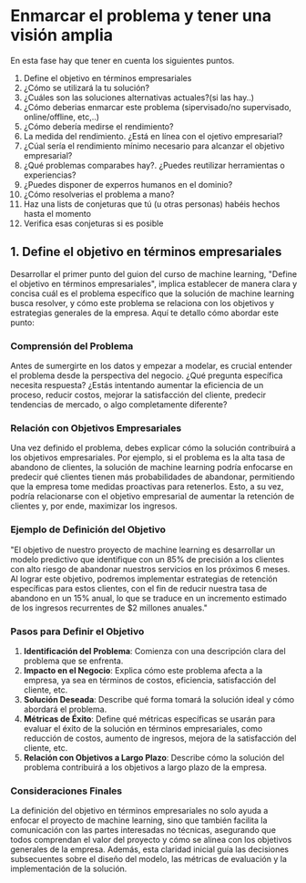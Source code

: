 # Enmarcar el problema y tener una visión amplia

En esta fase hay que tener en cuenta los siguientes puntos.

1. Define el objetivo en términos empresariales
2. ¿Cómo se utilizará la tu solución?
3. ¿Cuáles son las soluciones alternativas actuales?(si las hay..)
4. ¿Cómo deberias enmarcar este problema (sipervisado/no supervisado, online/offline, etc,..)
5. ¿Cómo debería medirse el rendimiento?
6. La medida del rendimiento. ¿Está en línea con el ojetivo empresarial?
7. ¿Cúal sería el rendimiento mínimo necesario para alcanzar el objetivo empresarial?
8. ¿Qué problemas comparabes hay?. ¿Puedes reutilizar herramientas o experiencias?
9. ¿Puedes disponer de experros humanos en el dominio?
10. ¿Cómo resolverias el problema a mano?
11. Haz una lists de conjeturas que tú (u otras personas) habéis hechos hasta el momento
12. Verifica esas conjeturas si es posible


## 1. Define el objetivo en términos empresariales

Desarrollar el primer punto del guion del curso de machine learning, "Define el objetivo en términos empresariales", implica establecer de manera clara y concisa cuál es el problema específico que la solución de machine learning busca resolver, y cómo este problema se relaciona con los objetivos y estrategias generales de la empresa. Aquí te detallo cómo abordar este punto:

### Comprensión del Problema

Antes de sumergirte en los datos y empezar a modelar, es crucial entender el problema desde la perspectiva del negocio. ¿Qué pregunta específica necesita respuesta? ¿Estás intentando aumentar la eficiencia de un proceso, reducir costos, mejorar la satisfacción del cliente, predecir tendencias de mercado, o algo completamente diferente?

### Relación con Objetivos Empresariales

Una vez definido el problema, debes explicar cómo la solución contribuirá a los objetivos empresariales. Por ejemplo, si el problema es la alta tasa de abandono de clientes, la solución de machine learning podría enfocarse en predecir qué clientes tienen más probabilidades de abandonar, permitiendo que la empresa tome medidas proactivas para retenerlos. Esto, a su vez, podría relacionarse con el objetivo empresarial de aumentar la retención de clientes y, por ende, maximizar los ingresos.

### Ejemplo de Definición del Objetivo

"El objetivo de nuestro proyecto de machine learning es desarrollar un modelo predictivo que identifique con un 85% de precisión a los clientes con alto riesgo de abandonar nuestros servicios en los próximos 6 meses. Al lograr este objetivo, podremos implementar estrategias de retención específicas para estos clientes, con el fin de reducir nuestra tasa de abandono en un 15% anual, lo que se traduce en un incremento estimado de los ingresos recurrentes de $2 millones anuales."

### Pasos para Definir el Objetivo

1. **Identificación del Problema**: Comienza con una descripción clara del problema que se enfrenta.
2. **Impacto en el Negocio**: Explica cómo este problema afecta a la empresa, ya sea en términos de costos, eficiencia, satisfacción del cliente, etc.
3. **Solución Deseada**: Describe qué forma tomará la solución ideal y cómo abordará el problema.
4. **Métricas de Éxito**: Define qué métricas específicas se usarán para evaluar el éxito de la solución en términos empresariales, como reducción de costos, aumento de ingresos, mejora de la satisfacción del cliente, etc.
5. **Relación con Objetivos a Largo Plazo**: Describe cómo la solución del problema contribuirá a los objetivos a largo plazo de la empresa.

### Consideraciones Finales

La definición del objetivo en términos empresariales no solo ayuda a enfocar el proyecto de machine learning, sino que también facilita la comunicación con las partes interesadas no técnicas, asegurando que todos comprendan el valor del proyecto y cómo se alinea con los objetivos generales de la empresa. Además, esta claridad inicial guía las decisiones subsecuentes sobre el diseño del modelo, las métricas de evaluación y la implementación de la solución.
